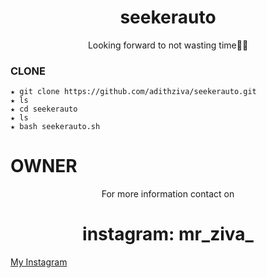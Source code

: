 <h1 align="center">seekerauto</h1>
<p align="center">
Looking forward to not wasting time🏴‍☠️
</p>


### CLONE
```
★ git clone https://github.com/adithziva/seekerauto.git
★ ls
★ cd seekerauto
★ ls
★ bash seekerauto.sh
```

# OWNER
<p align="center">For more information contact on</p>
<h1 align="center">instagram: mr_ziva_</h1>
 
<a class="btn btn--stroke" href="https://instagram.com/mr_ziva_?igshid=16l8x2u66fm0u">My Instagram</a>
